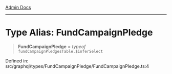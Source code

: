 [Admin Docs](/)

***

# Type Alias: FundCampaignPledge

> **FundCampaignPledge** = *typeof* `fundCampaignPledgesTable.$inferSelect`

Defined in: src/graphql/types/FundCampaignPledge/FundCampaignPledge.ts:4
